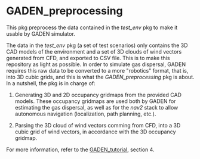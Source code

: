 # GADEN_preprocessing

This pkg preprocess the data contained in the *test_env* pkg to make it usable by GADEN simulator.

The data in the *test_env* pkg (a set of test scenarios) only contains the 3D CAD models of the environment and a set of 3D clouds of wind vectors generated from CFD, and exported to CSV file. This is to make this repository as light as possible. In order to simulate gas dispersal, GADEN requires this raw data to be converted to a more "robotics" format, that is, into 3D cubic grids, and this is what the *GADEN_preprocessing* pkg is about. In a nutshell, the pkg is in charge of:

1. Generating 3D and 2D occupancy gridmaps from the provided CAD models. These occupancy gridmaps are used both by GADEN for estimating the gas dispersal, as well as for the *nav2* stack to allow autonomous navigation (localization, path planning, etc.).

2. Parsing the 3D cloud of wind vectors comming from CFD, into a 3D cubic grid of wind vectors, in accordance with the 3D occupancy gridmap.

For more information, refer to the [GADEN_tutorial](https://github.com/MAPIRlab/gaden/blob/master/GADEN_tutorial.pdf), section 4.
